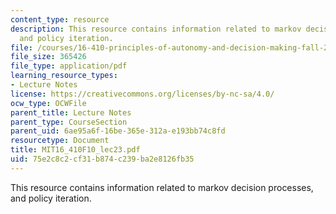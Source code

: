 ```yaml
---
content_type: resource
description: This resource contains information related to markov decision processes,
  and policy iteration.
file: /courses/16-410-principles-of-autonomy-and-decision-making-fall-2010/75e2c8c2cf31b874c239ba2e8126fb35_MIT16_410F10_lec23.pdf
file_size: 365426
file_type: application/pdf
learning_resource_types:
- Lecture Notes
license: https://creativecommons.org/licenses/by-nc-sa/4.0/
ocw_type: OCWFile
parent_title: Lecture Notes
parent_type: CourseSection
parent_uid: 6ae95a6f-16be-365e-312a-e193bb74c8fd
resourcetype: Document
title: MIT16_410F10_lec23.pdf
uid: 75e2c8c2-cf31-b874-c239-ba2e8126fb35
---
```

This resource contains information related to markov decision processes, and policy iteration.